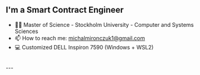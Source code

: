 ## I'm a Smart Contract Engineer

- 👨‍🎓 Master of Science - Stockholm University - Computer and Systems Sciences
- 📫 How to reach me: michalmironczuk1@gmail.com
- 💻 Customized DELL Inspiron 7590 (Windows + WSL2)

<br />
---
